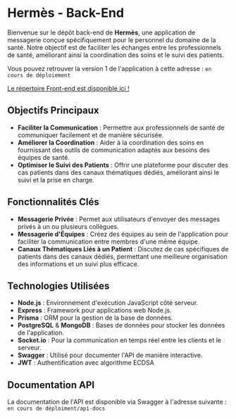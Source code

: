 ﻿# Hermès - Back-End

Bienvenue sur le dépôt back-end de **Hermès**, une application de messagerie conçue spécifiquement pour le personnel du domaine de la santé. Notre objectif est de faciliter les échanges entre les professionnels de santé, améliorant ainsi la coordination des soins et le suivi des patients.

Vous pouvez retrouver la version 1 de l'application à cette adresse : `en cours de déploiement`

[Le répertoire Front-end est disponible ici !](https://github.com/yoannrq/hermes-oc-front)

## Objectifs Principaux

- **Faciliter la Communication** : Permettre aux professionnels de santé de communiquer facilement et de manière sécurisée.
- **Améliorer la Coordination** : Aider à la coordination des soins en fournissant des outils de communication adaptés aux besoins des équipes de santé.
- **Optimiser le Suivi des Patients** : Offrir une plateforme pour discuter des cas patients dans des canaux thématiques dédiés, améliorant ainsi le suivi et la prise en charge.

## Fonctionnalités Clés

- **Messagerie Privée** : Permet aux utilisateurs d'envoyer des messages privés à un ou plusieurs collègues.
- **Messagerie d'Équipes** : Créez des équipes au sein de l'application pour faciliter la communication entre membres d'une même équipe.
- **Canaux Thématiques Liés à un Patient** : Discutez de cas spécifiques de patients dans des canaux dédiés, permettant une meilleure organisation des informations et un suivi plus efficace.

## Technologies Utilisées

- **Node.js** : Environnement d'exécution JavaScript côté serveur.
- **Express** : Framework pour applications web Node.js.
- **Prisma** : ORM pour la gestion de la base de données.
- **PostgreSQL** & **MongoDB** : Bases de données pour stocker les données de l'application.
- **Socket.io** : Pour la communication en temps réel entre les clients et le serveur.
- **Swagger** : Utilisé pour documenter l'API de manière interactive.
- **JWT** : Authentification avec algorithme ECDSA

## Documentation API

La documentation de l'API est disponible via Swagger à l'adresse suivante : `en cours de déploiment/api-docs`
